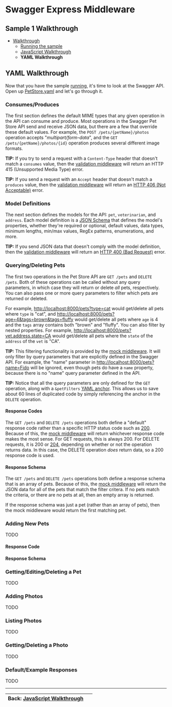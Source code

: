 Swagger Express Middleware
============================


Sample 1 Walkthrough
--------------------------
* [Walkthrough](walkthrough1.md)
    + [Running the sample](running.md)
    + [JavaScript Walkthrough](javascript.md)
    + __YAML Walkthrough__


YAML Walkthrough
--------------------------
Now that you have the sample [running](running.md), it's time to look at the Swagger API.  Open up [PetStore.yaml](../../samples/PetStore.yaml) and let's go through it.


### Consumes/Produces
The first section defines the default MIME types that any given operation in the API can consume and produce.  Most operations in the Swagger Pet Store API send and receive JSON data, but there are a few that override these default values.  For example, the `POST /pets/{petName}/photos` operation accepts "_multipart/form-data_", and the `GET /pets/{petName}/photos/{id}` operation produces several different image formats.

__TIP:__ If you try to send a request with a `Content-Type` header that doesn't match a `consumes` value, then the [validation middleware](../validateRequest.md) will return an HTTP 415 (Unsupported Media Type) error.

__TIP:__ If you send a request with an `Accept` header that doesn't match a `produces` value, then the [validation middleware](../validateRequest.md) will return an [HTTP 406 (Not Acceptable)](http://httpstatusdogs.com/406-not-acceptable) error.  


### Model Definitions
The next section defines the models for the API: `pet`, `veterinarian`, and `address`.  Each model definition is a [JSON Schema](http://json-schema.org/examples.html) that defines the model's properties, whether they're required or optional, default values, data types, minimum lengths, min/max values, RegEx patterns, enumerations, and more.

__TIP:__ If you send JSON data that doesn't comply with the model definition, then the [validation middleware](../validateRequest.md) will return an [HTTP 400 (Bad Request)](http://httpstatusdogs.com/400-bad-request) error.


### Querying/Deleting Pets
The first two operations in the Pet Store API are `GET /pets` and `DELETE /pets`.  Both of these operations can be called without any query parameters, in which case they will return or delete _all_ pets, respectively.  You can also pass one or more query parameters to filter which pets are returned or deleted.  

For example, [http://localhost:8000/pets?type=cat](http://localhost:8000/pets?type=cat) would get/delete all pets where `type` is "cat", and [http://localhost:8000/pets?age=4&tags=brown&tags=fluffy](http://localhost:8000/pets?age=4&tags=brown&tags=fluffy) would get/delete all pets where `age` is 4 and the `tags` array contains both "brown" and "fluffy".  You can also filter by nested properties. For example, [http://localhost:8000/pets?vet.address.state=CA](http://localhost:8000/pets?vet.address.state=CA) would get/delete all pets where the `state` of the `address` of the `vet` is "CA".

__TIP:__ This filtering functionality is provided by the [mock middleware](../mock.md).  It will only filter by query parameters that are explicitly defined in the Swagger API. For example, the "name" parameter in [http://localhost:8000/pets?name=Fido](http://localhost:8000/pets?name=Fido) will be ignored, even though pets do have a `name` property, because there is no "name" query parameter defined in the API.

__TIP:__ Notice that all the query parameters are only defined for the `GET` operation, along with a `&petFilters` [YAML anchor](https://en.wikipedia.org/wiki/YAML#Repeated_nodes). This allows us to save about 60 lines of duplicated code by simply referencing the anchor in the `DELETE` operation. 

#### Response Codes
The `GET /pets` and `DELETE /pets` operations both define a "default" response code rather than a specific HTTP status code such as [200](http://httpstatusdogs.com/200-ok).  Because of this, the [mock middleware](../mock.md) will return whichever response code makes the most sense.  For GET requests, this is always 200.  For DELETE requests, it is 200 or [204](http://httpstatusdogs.com/204-no-content), depending on whether or not the operation returns data.  In this case, the DELETE operation _does_ return data, so a 200 response code is used.


#### Response Schema
The `GET /pets` and `DELETE /pets` operations both define a response schema that is an array of pets.  Because of this, the [mock middleware](../mock.md) will return the JSON data for all of the pets that match the filter critera.  If no pets match the criteria, or there are no pets at all, then an empty array is returned. 

If the response schema was just a pet (rather than an array of pets), then the mock middleware would return the first matching pet.


### Adding New Pets
TODO

#### Response Code

#### Response Schema



### Getting/Editing/Deleting a Pet
TODO


### Adding Photos
TODO


### Listing Photos
TODO


### Getting/Deleting a Photo
TODO


### Default/Example Responses
TODO


-------------------------------------------------------------------------------------------------
| Back: [JavaScript Walkthrough](javascript.md) | &nbsp;                                        |
|:----------------------------------------------|----------------------------------------------:|
